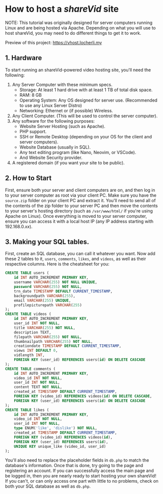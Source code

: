 # How to host a *shareVid* site
NOTE: This tutorial was originally designed for server computers running Linux and are being hosted via Apache. Depending on what you will use to host shareVid, you may need to do different things to get it to work.

Preview of this project: https://vhost.locherli.my

## 1. Hardware
To start running an shareVid-powered video hosting site, you'll need the following:
1. Any Server Computer with these minimum specs.
    - Storage: At least 1 hard drive with at least 1 TB of total disk space.
    - RAM: 8 GB
    - Operating System: Any OS designed for server use. (Recommended to use any Linux Server Distro)
    - Networking: Ethernet or (if possible) Wireless.
2. Any Client Computer. (This will be used to control the server computer).
3. Any software for the following purposes:
    - Website Server Hosting (such as Apache).
    - PHP support.
    - SSH or Remote Desktop (depending on your OS for the client and server computers).
    - Website Database (usually in SQL).
    - Any text editing program (like Nano, Neovim, or VSCode).
    - And Website Security provider.
4. A registered domain (if you want your site to be public).
## 2. How to Start
First, ensure both your server and client computers are on, and then log in to your server computer as root via your client PC. Make sure you have the `source.zip` folder on your client PC and extract it. You'll need to send all of the contents of the zip folder to your server PC and then move the contents to your server's hosting directory (such as `/var/www/html/` if you're using Apache on Linux). Once everything is moved to your server computer, ensure you can access it with a local host IP (any IP address starting with 192.168.0.*xx*).

## 3. Making your SQL tables.
First, create an SQL database, you can call it whatever you want. Now add these 2 tables to it, `users`, `comments`, `likes`, and `videos`, as well as their respective columns. Here is the cheatsheet for you:
```sql
CREATE TABLE users (
    id INT AUTO_INCREMENT PRIMARY KEY,
    username VARCHAR(255) NOT NULL UNIQUE,
    password VARCHAR(255) NOT NULL,
    trn_date TIMESTAMP DEFAULT CURRENT_TIMESTAMP,
    backgroundpath VARCHAR(255),
    email VARCHAR(255) UNIQUE,
    profilepicturepath VARCHAR(255)
);
CREATE TABLE videos (
    id INT AUTO_INCREMENT PRIMARY KEY,
    user_id INT NOT NULL,
    title VARCHAR(255) NOT NULL,
    description TEXT,
    filepath VARCHAR(255) NOT NULL,
    thumbnailpath VARCHAR(255) NOT NULL,
    creationdate TIMESTAMP DEFAULT CURRENT_TIMESTAMP,
    views INT DEFAULT 0,
    vidlength INT,
    FOREIGN KEY (user_id) REFERENCES users(id) ON DELETE CASCADE
);
CREATE TABLE comments (
    id INT AUTO_INCREMENT PRIMARY KEY,
    video_id INT NOT NULL,
    user_id INT NOT NULL,
    content TEXT NOT NULL,
    created_at TIMESTAMP DEFAULT CURRENT_TIMESTAMP,
    FOREIGN KEY (video_id) REFERENCES videos(id) ON DELETE CASCADE,
    FOREIGN KEY (user_id) REFERENCES users(id) ON DELETE CASCADE
);
CREATE TABLE likes (
    id INT AUTO_INCREMENT PRIMARY KEY,
    video_id INT NOT NULL,
    user_id INT NOT NULL,
    type ENUM('like', 'dislike') NOT NULL,
    created_at TIMESTAMP DEFAULT CURRENT_TIMESTAMP,
    FOREIGN KEY (video_id) REFERENCES videos(id),
    FOREIGN KEY (user_id) REFERENCES users(id),
    UNIQUE KEY unique_like (video_id, user_id)
);
```

You'll also need to replace the placeholder fields in `db.php` to match the database's information. Once that is done, try going to the page and registering an account. If you can successfully access the main page and be logged in, then you are nearly ready to start hosting your own shareVid! If you can't, or can only access one part with little to no problems, check on both your SQL database as well as `db.php`.
